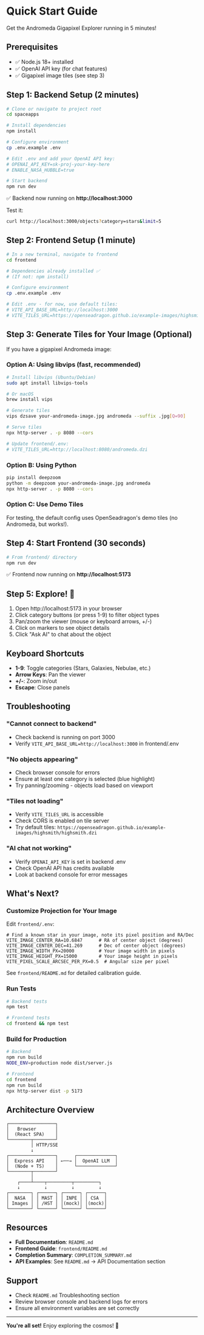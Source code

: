 # Quick Start Guide

Get the Andromeda Gigapixel Explorer running in 5 minutes!

## Prerequisites

- ✅ Node.js 18+ installed
- ✅ OpenAI API key (for chat features)
- ✅ Gigapixel image tiles (see step 3)

## Step 1: Backend Setup (2 minutes)

```bash
# Clone or navigate to project root
cd spaceapps

# Install dependencies
npm install

# Configure environment
cp .env.example .env

# Edit .env and add your OpenAI API key:
# OPENAI_API_KEY=sk-proj-your-key-here
# ENABLE_NASA_HUBBLE=true

# Start backend
npm run dev
```

✅ Backend now running on **http://localhost:3000**

Test it:
```bash
curl http://localhost:3000/objects?category=stars&limit=5
```

## Step 2: Frontend Setup (1 minute)

```bash
# In a new terminal, navigate to frontend
cd frontend

# Dependencies already installed ✅
# (If not: npm install)

# Configure environment
cp .env.example .env

# Edit .env - for now, use default tiles:
# VITE_API_BASE_URL=http://localhost:3000
# VITE_TILES_URL=https://openseadragon.github.io/example-images/highsmith/highsmith.dzi
```

## Step 3: Generate Tiles for Your Image (Optional)

If you have a gigapixel Andromeda image:

### Option A: Using libvips (fast, recommended)
```bash
# Install libvips (Ubuntu/Debian)
sudo apt install libvips-tools

# Or macOS
brew install vips

# Generate tiles
vips dzsave your-andromeda-image.jpg andromeda --suffix .jpg[Q=90]

# Serve tiles
npx http-server . -p 8080 --cors

# Update frontend/.env:
# VITE_TILES_URL=http://localhost:8080/andromeda.dzi
```

### Option B: Using Python
```bash
pip install deepzoom
python -m deepzoom your-andromeda-image.jpg andromeda
npx http-server . -p 8080 --cors
```

### Option C: Use Demo Tiles
For testing, the default config uses OpenSeadragon's demo tiles (no Andromeda, but works!).

## Step 4: Start Frontend (30 seconds)

```bash
# From frontend/ directory
npm run dev
```

✅ Frontend now running on **http://localhost:5173**

## Step 5: Explore! 🚀

1. Open http://localhost:5173 in your browser
2. Click category buttons (or press 1-9) to filter object types
3. Pan/zoom the viewer (mouse or keyboard arrows, +/-)
4. Click on markers to see object details
5. Click "Ask AI" to chat about the object

## Keyboard Shortcuts

- **1-9**: Toggle categories (Stars, Galaxies, Nebulae, etc.)
- **Arrow Keys**: Pan the viewer
- **+/-**: Zoom in/out
- **Escape**: Close panels

## Troubleshooting

### "Cannot connect to backend"
- Check backend is running on port 3000
- Verify `VITE_API_BASE_URL=http://localhost:3000` in frontend/.env

### "No objects appearing"
- Check browser console for errors
- Ensure at least one category is selected (blue highlight)
- Try panning/zooming - objects load based on viewport

### "Tiles not loading"
- Verify `VITE_TILES_URL` is accessible
- Check CORS is enabled on tile server
- Try default tiles: `https://openseadragon.github.io/example-images/highsmith/highsmith.dzi`

### "AI chat not working"
- Verify `OPENAI_API_KEY` is set in backend .env
- Check OpenAI API has credits available
- Look at backend console for error messages

## What's Next?

### Customize Projection for Your Image
Edit `frontend/.env`:
```env
# Find a known star in your image, note its pixel position and RA/Dec
VITE_IMAGE_CENTER_RA=10.6847      # RA of center object (degrees)
VITE_IMAGE_CENTER_DEC=41.269      # Dec of center object (degrees)
VITE_IMAGE_WIDTH_PX=20000         # Your image width in pixels
VITE_IMAGE_HEIGHT_PX=15000        # Your image height in pixels
VITE_PIXEL_SCALE_ARCSEC_PER_PX=0.5  # Angular size per pixel
```

See `frontend/README.md` for detailed calibration guide.

### Run Tests
```bash
# Backend tests
npm test

# Frontend tests
cd frontend && npm test
```

### Build for Production
```bash
# Backend
npm run build
NODE_ENV=production node dist/server.js

# Frontend
cd frontend
npm run build
npx http-server dist -p 5173
```

## Architecture Overview

```
┌─────────────────┐
│   Browser       │
│  (React SPA)    │
└────────┬────────┘
         │ HTTP/SSE
         ↓
┌─────────────────┐      ┌──────────────┐
│  Express API    │ ←──→ │  OpenAI LLM  │
│  (Node + TS)    │      └──────────────┘
└────────┬────────┘
         │
    ┌────┴────┬─────────┬─────────┐
    ↓         ↓         ↓         ↓
┌────────┐ ┌──────┐ ┌──────┐ ┌──────┐
│  NASA  │ │ MAST │ │ INPE │ │ CSA  │
│ Images │ │ /HST │ │(mock)│ │(mock)│
└────────┘ └──────┘ └──────┘ └──────┘
```

## Resources

- **Full Documentation**: `README.md`
- **Frontend Guide**: `frontend/README.md`
- **Completion Summary**: `COMPLETION_SUMMARY.md`
- **API Examples**: See `README.md` → API Documentation section

## Support

- Check `README.md` Troubleshooting section
- Review browser console and backend logs for errors
- Ensure all environment variables are set correctly

---

**You're all set!** Enjoy exploring the cosmos! 🌌
